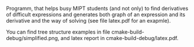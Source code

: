 Programm, that helps busy MIPT students (and not only) to find derivatives of difficult expressions and generates both graph of an expression and its derivative and the way of solving (see file latex.pdf for an exapmle). 

You can find tree structure examples in file cmake-build-debug/simplified.png, and latex report in cmake-build-debug/latex.pdf.
